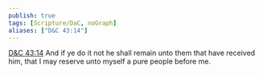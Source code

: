 ```yaml
---
publish: true
tags: [Scripture/DaC, noGraph]
aliases: ["D&C 43:14"]
---
```

[D&C 43:14](https://churchofjesuschrist.org/study/scriptures/dc-testament/dc/43?lang=eng&id=p14#p14) And if ye do it not he shall remain unto them that have received him, that I may reserve unto myself a pure people before me.
